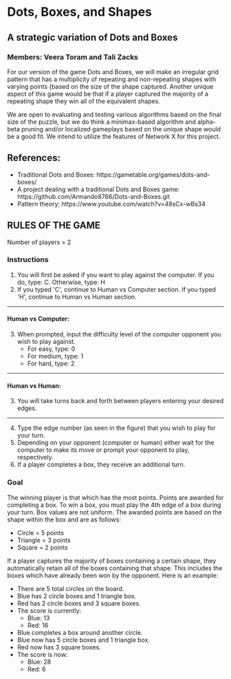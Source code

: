 # Dots, Boxes, and Shapes
## A strategic variation of Dots and Boxes
### Members: Veera Toram and Tali Zacks

For our version of the game Dots and Boxes, we will make an irregular grid pattern that has a multiplicity of repeating and non-repeating shapes with varying points {based on the size of the shape captured. Another unique aspect of this game would be that if a player captured the majority of a repeating shape they win all of the equivalent shapes.

We are open to evaluating and testing various algorithms based on the final size of the puzzle, but we do think a minimax-based algorithm and alpha-beta pruning and/or localized gameplays based on the unique shape would be a good fit. We intend to utilize the features of Network X for this project.

## References: 
<ul>
  <li>Traditional Dots and Boxes: https://gametable.org/games/dots-and-boxes/</li>
  <li>A project dealing with a traditional Dots and Boxes game: https://github.com/Armando8766/Dots-and-Boxes.git</li>
  <li>Pattern theory: https://www.youtube.com/watch?v=48sCx-wBs34</li>
</ul>

## RULES OF THE GAME
Number of players = 2
### Instructions
1. You will first be asked if you want to play against the computer. If you do, type: C. Otherwise, type: H
2. If you typed 'C', continue to Human vs Computer section. If you typed 'H', continue to Human vs Human section.
-----
#### Human vs Computer:
3. When prompted, input the difficulty level of the computer opponent you wish to play against.
   - For easy, type: 0
   - For medium, type: 1
   - For hard, type: 2
---
#### Human vs Human:
3. You will take turns back and forth between players entering your desired edges.
---
4. Type the edge number (as seen in the figure) that you wish to play for your turn.
5. Depending on your opponent (computer or human) either wait for the computer to make its move 
or prompt your opponent to play, respectively.
6. If a player completes a box, they receive an additional turn.

### Goal
The winning player is that which has the most points. Points are awarded for completing a box.
To win a box, you must play the 4th edge of a box during your turn. Box values are not uniform. The awarded points are 
based on the shape within the box and are as follows:
- Circle = 5 points
- Triangle = 3 points
- Square = 2 points

If a player captures the majority of boxes containing a certain shape, they automatically retain all of the
boxes containing that shape. This includes the boxes which have already been won by the opponent. 
Here is an example:
- There are 5 total circles on the board.
- Blue has 2 circle boxes and 1 triangle box.
- Red has 2 circle boxes and 3 square boxes.
- The score is currently: 
  - Blue: 13
  - Red: 16
- Blue completes a box around another circle.
- Blue now has 5 circle boxes and 1 triangle box.
- Red now has 3 square boxes.
- The score is now:
  - Blue: 28
  - Red: 6

